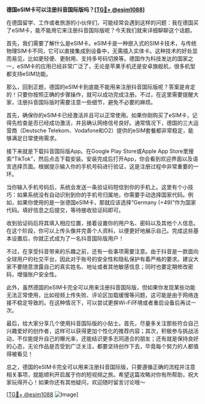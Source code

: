 **德国eSIM卡可以注册抖音国际版吗？[[TG💪+ @esim1088](https://t.me/s/esim1088)]**

在德国留学、工作或者旅游的小伙伴们，可能经常会遇到这样的问题：我在德国买了eSIM卡，能不能用它来注册抖音国际版呢？今天我们就来详细聊聊这个话题。

首先，我们需要了解什么是eSIM卡。eSIM卡是一种嵌入式的SIM卡技术，与传统物理SIM卡不同，它可以直接集成到设备中，无需插入实体卡。这种技术的好处显而易见，比如更轻便、更耐用、支持多号码切换等。德国作为科技发达的国家之一，eSIM卡的应用已经非常广泛了，无论是苹果手机还是安卓旗舰机，很多机型都支持eSIM功能。

那么，回到正题，德国的eSIM卡到底能不能用来注册抖音国际版呢？答案是肯定的！只要你按照正确的步骤操作，就可以成功完成注册。不过，在这里需要提醒大家，注册抖音国际版时需要注意一些细节，避免不必要的麻烦。

首先，确保你的eSIM卡已经激活并且可以正常使用。如果你刚购买了eSIM卡，记得先检查是否已经成功激活，并且确认网络信号良好。通常情况下，德国的三大运营商（Deutsche Telekom、Vodafone和O2）提供的eSIM套餐都非常稳定，能够满足日常使用需求。

接下来就是下载抖音国际版App。在Google Play Store或Apple App Store里搜索“TikTok”，然后点击下载安装。安装完成后打开App，你会看到欢迎界面以及语言选择页面。根据提示输入你的手机号码进行验证，这是注册过程中非常重要的一环。

当你输入手机号码后，系统会发送一条验证码短信到你的手机上。这里有个小技巧：如果系统没有自动识别到你的手机号归属地，你需要手动选择国家代码。例如，如果你使用的是一张德国eSIM卡，那就应该选择“Germany (+49)”作为国家代码。填好信息之后提交，等待接收验证码即可。

收到验证码后将其填入相应位置，接着设置你的用户名、密码以及其他个人信息。在这个阶段，你可以上传头像并完善个人资料，以便更好地展示自己。完成这些基本设置后，你就正式成为了一名抖音国际版用户！

不过，在享受抖音带来的乐趣之前，还有一些事项需要注意。由于抖音是一款面向全球用户的社交平台，因此对于账号的安全性和隐私保护有着严格的要求。建议大家不要随意泄露自己的真实姓名、地址或者其他敏感信息；同时也要定期修改密码，增强账户安全性。

此外，虽然德国的eSIM卡完全可以用来注册抖音国际版，但如果你发现某些功能无法正常使用，比如视频上传失败、评论区加载缓慢等问题，这可能是由于网络连接不稳定导致的。在这种情况下，可以尝试更换Wi-Fi环境或者重启设备后再试一次。

最后，给大家分享几个使用抖音国际版的小贴士。首先，尽量多关注那些符合自己兴趣爱好的创作者，这样可以获得更加个性化的推荐内容；其次，积极参与挑战活动，不仅能提升自己的曝光率，还能结识更多志同道合的朋友；还有就是保持良好的心态，无论作品是否受到广泛关注，都要坚持创作下去，毕竟每个努力的人都值得被看见！

总之，德国的eSIM卡完全可以用来注册抖音国际版，只要遵循正确的流程并注意相关事项，就能顺利开启属于你的短视频之旅。希望这篇攻略对你有所帮助，祝大家玩得开心！如果你还有其他疑问，欢迎随时留言讨论哦～

[[TG💪+ @esim1088](https://t.me/s/esim1088) ![Image](https://i.postimg.cc/4NQfJmqS/Snipaste-2025-05-13-00-14-12.png)]